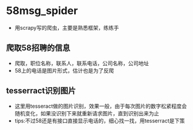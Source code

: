 # 58msg_spider
* 用scrapy写的爬虫，主要是熟悉框架，练练手
## 爬取58招聘的信息
* 爬取，职位名称，联系人，联系电话，公司名称，公司地址
* 58上的电话是图片形式，估计也是为了反爬
## tesserract识别图片
* 这里用tesseract做的图片识别，效果一般，由于每次图片的数字松紧程度会随机变化，如果没识别下来就重新请求图片，直到识别出来为止
* tips:不过58还是有接口直接显示电话的，细心找一找，用tesserract是下策
